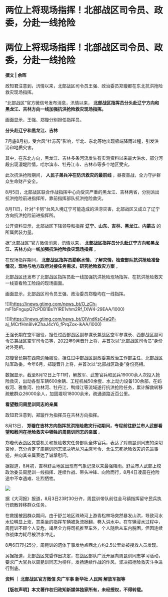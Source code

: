# 两位上将现场指挥！北部战区司令员、政委，分赴一线抢险

# 两位上将现场指挥！北部战区司令员、政委，分赴一线抢险

**撰文 | 余晖**

政知君注意到，汛情以来，北部战区司令员王强、政治委员郑璇都在东北抗洪抢险救灾现场指挥。

“北部战区”官方微信号发布消息，汛情以来， **北部战区指挥员分头赴辽宁方向和黑龙江、吉林方向一线加强抗洪抢险救灾现场指挥。**

画面显示，王强、郑璇分别担任指挥员。

**分头赴辽宁和黑龙江、吉林**

7月底8月初，受台风“杜苏芮”影响，华北、东北等地出现极端降雨过程，引发洪涝和地质灾害。

其中，在东北方向，黑龙江、吉林多条河流发生有实测资料以来最大洪水，部分河段出现漫堤险情，哈尔滨市、牡丹江市、吉林市等多个地区受灾。

此次抗洪抢险期间， **人民子弟兵冲在防汛救灾的最前线** ，昼夜奋战，全力守护群众生命财产安全。

8月5日，北部战区联合作战指挥中心向受灾严重的黑龙江、吉林两省，分别派出抗洪抢险前进指挥所，靠前指挥部队抗洪抢险救灾。

8月11日，针对“卡努”台风入境辽宁可能造成的洪涝灾害，北部战区又成立了辽宁方向抗洪抢险前进指挥所。

公开资料显示，北部战区下辖领导和指挥 **辽宁、山东、吉林、黑龙江、内蒙古** 的所属武装力量。

据“北部战区”官方微信消息，汛情以来， **北部战区指挥员分头赴辽宁方向和黑龙江、吉林方向一线加强抗洪抢险救灾现场指挥** 。

在现场指挥期间， **北部战区指挥员勘察水情、了解灾情，检查部队抗洪抢险准备情况，现地与地方政府对接任务需求，研究抢险救灾方案** 。

北部战区还发布了北部战区指挥员赴一线加强抗洪抢险现场指挥、在抗洪抢险救灾一线查看险工险段的现场画面。

画面显示，北部战区司令员王强、政治委员郑璇均在一线指挥。

![](https://inews.gtimg.com/news_bt/O_zCh-
mF1bFngupQ7cPDB1Bs1YlRE1vhm2Rf_1XW4-29EAA/1000)

![](https://inews.gtimg.com/news_bt/OIVndKsC4aQP-
aj_MCrfHm8IvKZhaJ4cY6_fPrqZox-ikAA/1000)

王强长期在空军服役，担任过西部战区副参谋长兼战区空军参谋长、西部战区副司令员兼战区空军司令员等，2022年9月晋升上将，并首次以“北部战区司令员”身份对外亮相。

郑璇曾长期在西南边陲服役，担任过中部战区副政委兼政治工作部主任、北部战区陆军政委。今年6月，郑璇晋升上将，并首次以“北部战区政委”身份亮相。

数据显示，截至8月12日上午11时，解放军、武警官兵和民兵19000余人次投入抢险救灾，出动各型车辆600余辆、工程机械50余套、水上动力设备130余部，在蚂蚁河、雅鲁河、拉林河、牡丹江、鸭绿江等流域遂行抗洪抢险任务，累计解救转移疏散群众26000余人，加固堤坝18000余米，疏通道路近百公里。

**看望慰问周昆训同志的亲属**

政知君注意到，郑璇作为指挥员在吉林方向指挥。

8月13日， **郑璇在吉林方向指挥抗洪抢险救灾行动期间，专程前往舒兰市人武部看望和慰问在抢险救灾中牺牲的周昆训同志的亲属** 。

郑璇代表战区党委机关和抢险救灾任务部队全体官兵，表达了对周昆训同志的深切哀悼，充分肯定了周昆训同志坚决听从习主席号令、舍生忘死抢险救灾的先进事迹，并向其亲属表达了诚挚慰问。

据报道，8月初，吉林舒兰地区出现有气象记录以来最强降雨。舒兰市人武部上校政治委员周昆训一线指挥、连续作战、带头冲锋、向险而行，8月4日凌晨在抢险途中不幸遇难、壮烈牺牲。

![](https://inews.gtimg.com/news_bt/OmeJOMWydVuQGccHBBChHIwHwrBNe4amJpUJJ1GCvjILYAA/1000)

据《大河报》报道，8月3日23时30分许，周昆训带队前往金马镇指挥留守民兵执行疏散转移群众任务。

在救援被困群众期间，由于舒兰地区珠琦河上游青松林场突然暴发山洪，导致河水水位明显上涨，其乘坐的指挥车辆被急流掀翻，卷入洪水中。在车辆浸水过程中，周昆训不顾个人安危，竭尽全力将司机推至车外，个人随后从车内脱困，但因连续作战体力耗尽被洪水冲走。

8月6日7时25分，周昆训的遗体于事发地点西北方约2.5公里处被搜救人员发现。

另据报道，北部战区党委作出决定，在战区部队广泛开展向周昆训同志学习活动，要求广大官兵以周昆训同志为榜样，发扬连续作战的作风，坚决把抢险救灾斗争进行到底。

**资料 ｜ 北部战区官方微信 央广军事 新华社 人民网 解放军报等**

**【版权声明】本文著作权归政知新媒体独家所有，未经授权，不得转载。**

